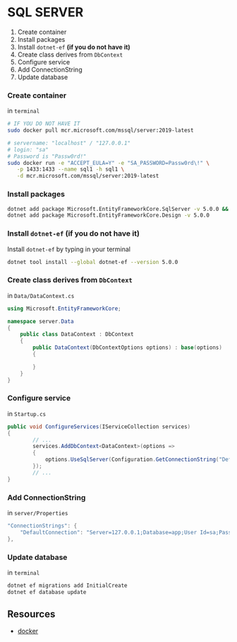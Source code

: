 # SQL SERVER
1. Create container
1. Install packages
1. Install `dotnet-ef` **(if you do not have it)**
1. Create class derives from `DbContext`
1. Configure service
1. Add ConnectionString
1. Update database
### Create container
in `terminal`
```sh
# IF YOU DO NOT HAVE IT
sudo docker pull mcr.microsoft.com/mssql/server:2019-latest

# servername: "localhost" / "127.0.0.1"
# login: "sa"
# Password is "Passw0rd!" 
sudo docker run -e "ACCEPT_EULA=Y" -e "SA_PASSWORD=Passw0rd\!" \
   -p 1433:1433 --name sql1 -h sql1 \
   -d mcr.microsoft.com/mssql/server:2019-latest
```
### Install packages
```sh
dotnet add package Microsoft.EntityFrameworkCore.SqlServer -v 5.0.0 &&
dotnet add package Microsoft.EntityFrameworkCore.Design -v 5.0.0
```
### Install `dotnet-ef` **(if you do not have it)**
Install `dotnet-ef` by typing in your terminal
```sh
dotnet tool install --global dotnet-ef --version 5.0.0
```
### Create class derives from `DbContext`
in `Data/DataContext.cs`
```cs
using Microsoft.EntityFrameworkCore;

namespace server.Data
{
	public class DataContext : DbContext
	{
		public DataContext(DbContextOptions options) : base(options)
		{

		}
	}
}
```
### Configure service
in `Startup.cs`
```cs
public void ConfigureServices(IServiceCollection services)
{
        // ...
        services.AddDbContext<DataContext>(options =>
        {
	        options.UseSqlServer(Configuration.GetConnectionString("DefaultConnection"));
        });
        // ...
}
```
### Add ConnectionString
in `server/Properties`
```cs
"ConnectionStrings": {
    "DefaultConnection": "Server=127.0.0.1;Database=app;User Id=sa;Password=Passw0rd!"
},
```
### Update database
in `terminal`
```sh
dotnet ef migrations add InitialCreate
dotnet ef database update 
```
## Resources
* [docker](https://docs.microsoft.com/en-us/sql/linux/quickstart-install-connect-docker?view=sql-server-ver15&pivots=cs1-bash)
